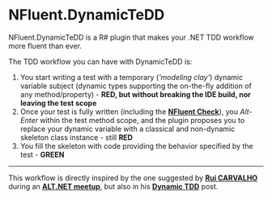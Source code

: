 NFluent.DynamicTeDD
===================

NFluent.DynamicTeDD is a R# plugin that makes your .NET TDD workflow more fluent than ever.

The TDD workflow you can have with DynamicTeDD is:

1. You start writing a test with a temporary (*'modeling clay'*) dynamic variable subject (dynamic types supporting the on-the-fly addition of any method/property) - __RED, but without breaking the IDE build, nor leaving the test scope__
2. Once your test is fully written (including the __[NFluent Check](http://www.n-fluent.net)__), you *Alt-Enter* within the test method scope, and the plugin proposes you to replace your dynamic variable with a classical and non-dynamic skeleton class instance - still __RED__
3. You fill the skeleton with code providing the behavior specified by the test - __GREEN__

- - -
This workflow is directly inspired by the one suggested by __[Rui CARVALHO](https://twitter.com/rhwy)__ during an __[ALT.NET meetup](http://www.meetup.com/altnetfr/events/153888012/)__, but also in his __[Dynamic TDD](http://www.codedistillers.com/rui/2013/12/23/dynamic-tdd/)__ post.

